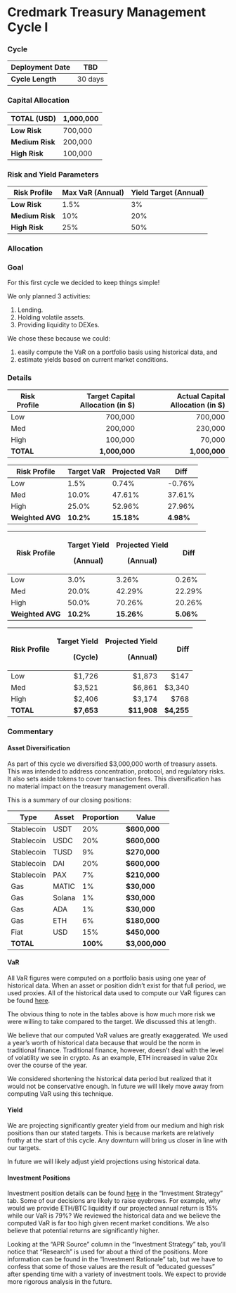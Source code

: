 # Credmark Treasury Management Cycle I



### Cycle <a href="#_zaomtcf27tzy" id="_zaomtcf27tzy"></a>

| **Deployment Date** | TBD     |
| ------------------- | ------- |
| **Cycle Length**    | 30 days |

### Capital Allocation <a href="#_fqyj7jqixk5i" id="_fqyj7jqixk5i"></a>

| **TOTAL (USD)** | 1,000,000 |
| --------------- | --------- |
| **Low Risk**    | 700,000   |
| **Medium Risk** | 200,000   |
| **High Risk**   | 100,000   |

### Risk and Yield Parameters <a href="#_avrcu7478s2b" id="_avrcu7478s2b"></a>

| **Risk Profile** | **Max VaR (Annual)** | **Yield Target (Annual)** |
| ---------------- | -------------------- | ------------------------- |
| **Low Risk**     | 1.5%                 | 3%                        |
| **Medium Risk**  | 10%                  | 20%                       |
| **High Risk**    | 25%                  | 50%                       |

### &#x20;<a href="#_g2ms1hx1nb8y" id="_g2ms1hx1nb8y"></a>

### Allocation <a href="#_uz57cfvnab2h" id="_uz57cfvnab2h"></a>

### Goal <a href="#_k9jbxyr31aqg" id="_k9jbxyr31aqg"></a>

For this first cycle we decided to keep things simple!

We only planned 3 activities:

1. Lending.
2. Holding volatile assets.
3. Providing liquidity to DEXes.

We chose these because we could:

1. easily compute the VaR on a portfolio basis using historical data, and
2. estimate yields based on current market conditions.

### Details <a href="#_1ffq5a9ad5p2" id="_1ffq5a9ad5p2"></a>

| **Risk Profile** | **Target Capital Allocation (in $)** | **Actual Capital Allocation (in $)** |
| ---------------- | -----------------------------------: | -----------------------------------: |
| Low              |                              700,000 |                              700,000 |
| Med              |                              200,000 |                              230,000 |
| High             |                              100,000 |                               70,000 |
| **TOTAL**        |                        **1,000,000** |                        **1,000,000** |

| **Risk Profile** | **Target VaR** | **Projected VaR** | **Diff**  |
| ---------------- | -------------- | ----------------- | --------- |
| Low              | 1.5%           | 0.74%             | -0.76%    |
| Med              | 10.0%          | 47.61%            | 37.61%    |
| High             | 25.0%          | 52.96%            | 27.96%    |
| **Weighted AVG** | **10.2%**      | **15.18%**        | **4.98%** |

| **Risk Profile** | <p><strong>Target Yield</strong></p><p>(Annual)</p> | <p><strong>Projected Yield</strong></p><p>(Annual)</p> | Diff      |
| ---------------- | --------------------------------------------------- | ------------------------------------------------------ | --------- |
| Low              | 3.0%                                                | 3.26%                                                  | 0.26%     |
| Med              | 20.0%                                               | 42.29%                                                 | 22.29%    |
| High             | 50.0%                                               | 70.26%                                                 | 20.26%    |
| **Weighted AVG** | **10.2%**                                           | **15.26%**                                             | **5.06%** |

| **Risk Profile** | <p><strong>Target Yield</strong></p><p>(Cycle)</p> | <p><strong>Projected Yield</strong></p><p>(Annual)</p> |   **Diff** |
| ---------------- | -------------------------------------------------: | -----------------------------------------------------: | ---------: |
| Low              |                                             $1,726 |                                                 $1,873 |       $147 |
| Med              |                                             $3,521 |                                                 $6,861 |     $3,340 |
| High             |                                             $2,406 |                                                 $3,174 |       $768 |
| **TOTAL**        |                                         **$7,653** |                                            **$11,908** | **$4,255** |

### Commentary <a href="#_p5bgmpi635fs" id="_p5bgmpi635fs"></a>

#### Asset Diversification <a href="#_oop4byyq8w6q" id="_oop4byyq8w6q"></a>

As part of this cycle we diversified $3,000,000 worth of treasury assets. This was intended to address concentration, protocol, and regulatory risks. It also sets aside tokens to cover transaction fees. This diversification has no material impact on the treasury management overall.

This is a summary of our closing positions:

| **Type**   | **Asset** | **Proportion** | **Value**      |
| ---------- | --------- | -------------- | -------------- |
| Stablecoin | USDT      | 20%            | **$600,000**   |
| Stablecoin | USDC      | 20%            | **$600,000**   |
| Stablecoin | TUSD      | 9%             | **$270,000**   |
| Stablecoin | DAI       | 20%            | **$600,000**   |
| Stablecoin | PAX       | 7%             | **$210,000**   |
| Gas        | MATIC     | 1%             | **$30,000**    |
| Gas        | Solana    | 1%             | **$30,000**    |
| Gas        | ADA       | 1%             | **$30,000**    |
| Gas        | ETH       | 6%             | **$180,000**   |
| Fiat       | USD       | 15%            | **$450,000**   |
| **TOTAL**  |           | **100%**       | **$3,000,000** |

#### VaR <a href="#_ixutlya6fted" id="_ixutlya6fted"></a>

All VaR figures were computed on a portfolio basis using one year of historical data. When an asset or position didn’t exist for that full period, we used proxies. All of the historical data used to compute our VaR figures can be found [here](https://docs.google.com/spreadsheets/d/1qPPGzU2kqklozpK7rPRDpjpnanbIpJ4Uwj\_0eq8CypI/edit?usp=sharing).

The obvious thing to note in the tables above is how much more risk we were willing to take compared to the target. We discussed this at length.

We believe that our computed VaR values are greatly exaggerated. We used a year’s worth of historical data because that would be the norm in traditional finance. Traditional finance, however, doesn’t deal with the level of volatility we see in crypto. As an example, ETH increased in value 20x over the course of the year.

We considered shortening the historical data period but realized that it would not be conservative enough. In future we will likely move away from computing VaR using this technique.

#### Yield <a href="#_ufietzzec67z" id="_ufietzzec67z"></a>

We are projecting significantly greater yield from our medium and high risk positions than our stated targets. This is because markets are relatively frothy at the start of this cycle. Any downturn will bring us closer in line with our targets.

In future we will likely adjust yield projections using historical data.

#### Investment Positions <a href="#_rk91cms8znbx" id="_rk91cms8znbx"></a>

Investment position details can be found [here](https://docs.google.com/spreadsheets/d/16spAVgFh4GFzZZyA4dYPiyWWrwxPiBHBjz2fG\_mhLMQ/edit?usp=sharing) in the “Investment Strategy” tab. Some of our decisions are likely to raise eyebrows. For example, why would we provide ETH/BTC liquidity if our projected annual return is 15% while our VaR is 79%? We reviewed the historical data and we believe the computed VaR is far too high given recent market conditions. We also believe that potential returns are significantly higher.

Looking at the “APR Source” column in the “Investment Strategy” tab, you’ll notice that “Research” is used for about a third of the positions. More information can be found in the “Investment Rationale” tab, but we have to confess that some of those values are the result of “educated guesses” after spending time with a variety of investment tools. We expect to provide more rigorous analysis in the future.
